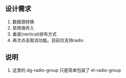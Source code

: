 ## 设计需求
1. 数据源转换
2. 禁用值传入
3. 垂直(vertical)排布方式
4. 再次点击取消功能。目前仅支持radio

## 说明
1. 这里的 dg-radio-group 只是简单包装了 el-radio-group